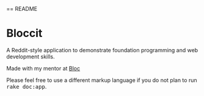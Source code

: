 == README

# Bloccit

A Reddit-style application to demonstrate foundation programming and web development skills.

Made with my mentor at [Bloc](http://bloc.io)


Please feel free to use a different markup language if you do not plan to run
<tt>rake doc:app</tt>.
